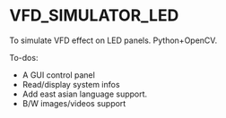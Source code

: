 # VFD_SIMULATOR_LED
To simulate VFD effect on LED panels. Python+OpenCV.

To-dos:

* A GUI control panel
* Read/display system infos
* Add east asian language support.
* B/W images/videos support
